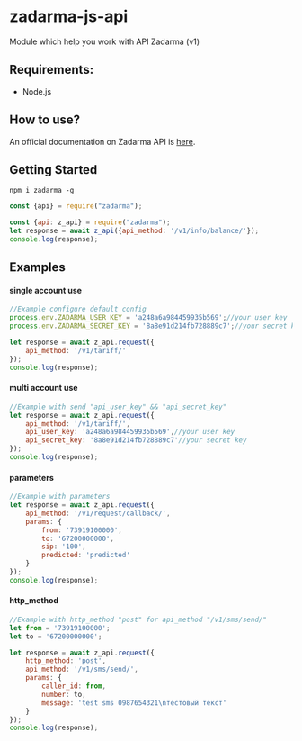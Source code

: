 # zadarma-js-api
Module which help you work with API Zadarma (v1)

## Requirements:
- Node.js

## How to use?
An official documentation on Zadarma API is [here](https://zadarma.com/support/api/).

## Getting Started

```shell
npm i zadarma -g
```

```js
const {api} = require("zadarma");
```

```js
const {api: z_api} = require("zadarma");
let response = await z_api({api_method: '/v1/info/balance/'});
console.log(response);
```
## Examples

#### single account use
```js
//Example configure default config
process.env.ZADARMA_USER_KEY = 'a248a6a984459935b569';//your user key
process.env.ZADARMA_SECRET_KEY = '8a8e91d214fb728889c7';//your secret key

let response = await z_api.request({
    api_method: '/v1/tariff/'
});
console.log(response);
```

#### multi account use
```js
//Example with send "api_user_key" && "api_secret_key"
let response = await z_api.request({
    api_method: '/v1/tariff/',
    api_user_key: 'a248a6a984459935b569',//your user key
    api_secret_key: '8a8e91d214fb728889c7'//your secret key
});
console.log(response);
```

#### parameters
```js
//Example with parameters
let response = await z_api.request({
    api_method: '/v1/request/callback/',
    params: {
        from: '73919100000',
        to: '67200000000',
        sip: '100',
        predicted: 'predicted'
    }
});
console.log(response);
```

#### http_method
```js
//Example with http_method "post" for api_method "/v1/sms/send/"
let from = '73919100000';
let to = '67200000000';

let response = await z_api.request({
    http_method: 'post',
    api_method: '/v1/sms/send/',
    params: {
        caller_id: from,
        number: to,
        message: 'test sms 0987654321\nтестовый текст'
    }
});
console.log(response);
```



